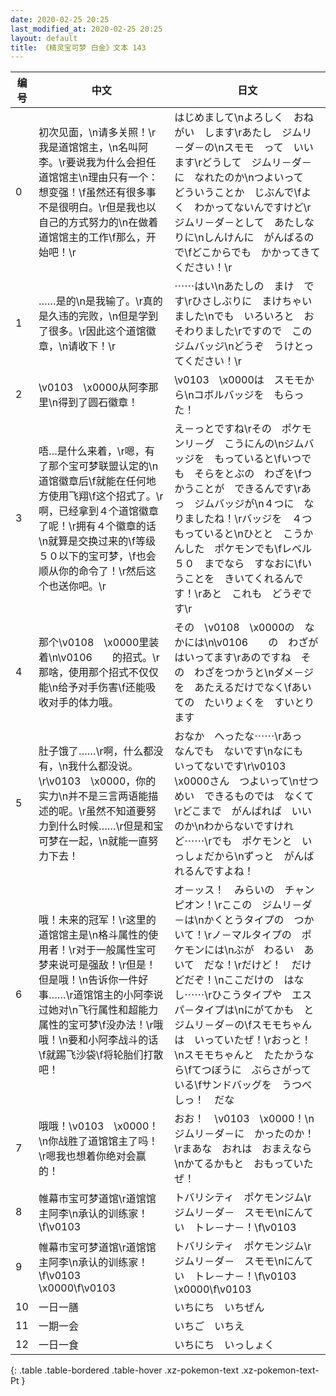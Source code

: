 ```yaml
---
date: 2020-02-25 20:25
last_modified_at: 2020-02-25 20:25
layout: default
title: 《精灵宝可梦 白金》文本 143
---
```

| 编号 | 中文 | 日文 |
| ---- | ---- | ---- |
| 0 | 初次见面，\n请多关照！\r我是道馆馆主，\n名叫阿李。\r要说我为什么会担任道馆馆主\n理由只有一个：想变强！\f虽然还有很多事不是很明白。\r但是我也以自己的方式努力的\n在做着道馆馆主的工作\f那么，开始吧！\r | はじめまして\nよろしく　おねがい　します\rあたし　ジムリ－ダ－の\nスモモ　って　いいます\rどうして　ジムリ－ダ－に　なれたのか\nつよいって　どういうことか　じぶんで\fよく　わかってないんですけど\rジムリ－ダ－として　あたしなりに\nしんけんに　がんばるので\fどこからでも　かかってきてください！\r |
| 1 | ……是的\n是我输了。\r真的是久违的完败，\n但是学到了很多。\r因此这个道馆徽章，\n请收下！\r | ⋯⋯はい\nあたしの　まけ　です\rひさしぶりに　まけちゃいました\nでも　いろいろと　おそわりました\rですので　この　ジムバッジ\nどうぞ　うけとってください！\r |
| 2 | \v0103　\x0000从阿李那里\n得到了圆石徽章！ | \v0103　\x0000は　スモモから\nコボルバッジを　もらった！ |
| 3 | 唔…是什么来着，\r嗯，有了那个宝可梦联盟认定的\n道馆徽章后\f就能在任何地方使用飞翔\f这个招式了。\r啊，已经拿到４个道馆徽章了呢！\r拥有４个徽章的话\n就算是交换过来的\f等级５０以下的宝可梦，\f也会顺从你的命令了！\r然后这个也送你吧。\r | え－っとですね\rその　ポケモンリ－グ　こうにんの\nジムバッジを　もっていると\fいつでも　そらをとぶの　わざを\fつかうことが　できるんです\rあっ　ジムバッジが\n４つに　なりましたね！\rバッジを　４つ　もっていると\nひとと　こうかんした　ポケモンでも\fレベル５０　までなら　すなおに\fいうことを　きいてくれるんです！\rあと　これも　どうぞです\r |
| 4 | 那个\v0108　\x0000里装着\n\v0106　　的招式。\r那啥，使用那个招式不仅仅能\n给予对手伤害\f还能吸收对手的体力哦。 | その　\v0108　\x0000の　なかには\n\v0106　　の　わざが　はいってます\rあのですね　その　わざをつかうと\nダメ－ジを　あたえるだけでなく\fあいての　たいりょくを　すいとります |
| 5 | 肚子饿了……\r啊，什么都没有，\n我什么都没说。\r\v0103　\x0000，你的实力\n并不是三言两语能描述的呢。\r虽然不知道要努力到什么时候……\r但是和宝可梦在一起，\n就能一直努力下去！ | おなか　へったな⋯⋯\rあっ　なんでも　ないです\nなにも　いってないです\r\v0103　\x0000さん　つよいって\nせつめい　できるものでは　なくて\rどこまで　がんばれば　いいのか\nわからないですけれど⋯⋯\rでも　ポケモンと　いっしょだから\nずっと　がんばれるんですよね！ |
| 6 | 哦！未来的冠军！\r这里的道馆馆主是\n格斗属性的使用者！\r对于一般属性宝可梦来说可是强敌！\r但是！但是哦！\n告诉你一件好事……\r道馆馆主的小阿李说过她对\n飞行属性和超能力属性的宝可梦\f没办法！\r哦哦！\n要和小阿李战斗的话\f就踢飞沙袋\f将轮胎们打散吧！ | オ－ッス！　みらいの　チャンピオン！\rここの　ジムリ－ダ－は\nかくとうタイプの　つかいて！\rノ－マルタイプの　ポケモンには\nぶが　わるい　あいて　だな！\rだけど！　だけどだぞ！\nここだけの　はなし⋯⋯\rひこうタイプや　エスパ－タイプは\nにがてかも　と　ジムリ－ダ－の\fスモモちゃんは　いっていたぜ！\rおっと！\nスモモちゃんと　たたかうなら\fてつぼうに　ぶらさがっている\fサンドバッグを　うつべしっ！　だな |
| 7 | 哦哦！\v0103　\x0000！\n你战胜了道馆馆主了吗！\r嗯我也想着你绝对会赢的！ | おお！　\v0103　\x0000！\nジムリ－ダ－に　かったのか！\rまあな　おれは　おまえなら\nかてるかもと　おもっていたぜ！ |
| 8 | 帷幕市宝可梦道馆\r道馆馆主阿李\n承认的训练家！\f\v0103　　 | トバリシティ　ポケモンジム\rジムリ－ダ－　スモモ\nにんてい　トレ－ナ－！\f\v0103　　 |
| 9 | 帷幕市宝可梦道馆\r道馆馆主阿李\n承认的训练家！\f\v0103　\x0000\f\v0103　　 | トバリシティ　ポケモンジム\rジムリ－ダ－　スモモ\nにんてい　トレ－ナ－！\f\v0103　\x0000\f\v0103　　 |
| 10 | 一日一膳 | いちにち　いちぜん |
| 11 | 一期一会 | いちご　いちえ |
| 12 | 一日一食 | いちにち　いっしょく |
{: .table .table-bordered .table-hover .xz-pokemon-text .xz-pokemon-text-Pt }